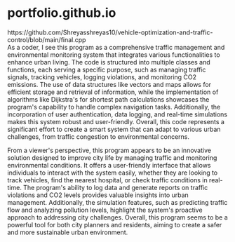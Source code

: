 # portfolio.github.io
<div>https://github.com/Shreyasshreyas10/vehicle-optimization-and-traffic-control/blob/main/final.cpp</div>
As a coder, I see this program as a comprehensive traffic management and environmental monitoring system that integrates various functionalities to enhance urban living. The code is structured into multiple classes and functions, each serving a specific purpose, such as managing traffic signals, tracking vehicles, logging violations, and monitoring CO2 emissions. The use of data structures like vectors and maps allows for efficient storage and retrieval of information, while the implementation of algorithms like Dijkstra's for shortest path calculations showcases the program's capability to handle complex navigation tasks. Additionally, the incorporation of user authentication, data logging, and real-time simulations makes this system robust and user-friendly. Overall, this code represents a significant effort to create a smart system that can adapt to various urban challenges, from traffic congestion to environmental concerns.



From a viewer's perspective, this program appears to be an innovative solution designed to improve city life by managing traffic and monitoring environmental conditions. It offers a user-friendly interface that allows individuals to interact with the system easily, whether they are looking to track vehicles, find the nearest hospital, or check traffic conditions in real-time. The program's ability to log data and generate reports on traffic violations and CO2 levels provides valuable insights into urban management. Additionally, the simulation features, such as predicting traffic flow and analyzing pollution levels, highlight the system's proactive approach to addressing city challenges. Overall, this program seems to be a powerful tool for both city planners and residents, aiming to create a safer and more sustainable urban environment.
